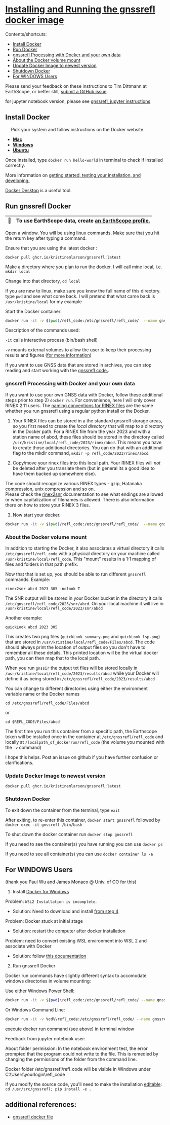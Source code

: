# [Installing and Running the gnssrefl docker image](https://github.com/kristinemlarson/gnssrefl/pkgs/container/gnssrefl)

Contents/shortcuts:
* [Install Docker](#Install-Docker)
* [Run Docker](#Run-gnssrefl-Docker)
* [gnssrefl Processing with Docker and your own data](#gnssrefl-Processing-with-Docker-and-your-own-data)
* [About the Docker volume mount](#About-the-Docker-volume-mount)
* [Update Docker Image to newest version](#Update-Docker-Image-to-newest-version)
* [Shutdown Docker](#Shutdown-Docker)
* [For WINDOWS Users](#For-WINDOWS-Users)


Please send your feedback on these instructions to Tim Dittmann at EarthScope, or better still, [submit a GitHub issue](https://github.com/kristinemlarson/gnssrefl/blob/master/.github/ISSUE_TEMPLATE/bug_report.md).

for jupyter notebook version, please see [gnssrefl_jupyter instructions](https://www.unavco.org/gitlab/gnss_reflectometry/gnssrefl_jupyter)
## Install Docker
&ensp;&ensp; Pick your system and follow instructions on the Docker website. 
* [**Mac**](https://docs.docker.com/docker-for-mac/install/) 
* [**Windows**](https://docs.docker.com/docker-for-windows/install/)
* [**Ubuntu**](https://docs.docker.com/install/linux/docker-ce/ubuntu/) 

Once installed, type `docker run hello-world` in terminal to check if installed correctly.

More information on [getting started, testing your installation, and developing.](https://docs.docker.com/get-started/) 

[Docker Desktop](https://www.docker.com/products/docker-desktop) is a useful tool.

## Run gnssrefl Docker
| :memo:        | To use EarthScope data, create [an EarthScope profile.](https://data.unavco.org/user/profile/info) |
|---------------|:---------------------------------------------------------------------------------------------------|

Open a window. You will be using linux commands. Make sure that you hit the return key after typing a command.

Ensure that you are using the latest docker : 

`docker pull ghcr.io/kristinemlarson/gnssrefl:latest`

Make a directory where you plan to run the docker. I will call mine local, i.e. `mkdir local`

Change into that directory,  `cd local`

If you are new to linux, make sure you know the full name of this directory.  type `pwd` and see what
come back.  I will pretend that what came back is `/usr/kristine/local` for my example

Start the Docker container:
```bash
docker run -it -v $(pwd)/refl_code:/etc/gnssrefl/refl_code/  --name gnssrefl ghcr.io/kristinemlarson/gnssrefl:latest /bin/bash
```

Description of the commands used:  

`-it` calls interactive process (bin/bash shell) 

`-v` mounts external volumes to allow the user to keep their processing results and figures ([for more information](#About-the-volume-mount))
 
If you want to use GNSS data that are stored in archives, you can stop reading and start working with the [gnssrefl code.](https://github.com/kristinemlarson/gnssrefl#understanding).

### gnssrefl Processing with Docker and your own data
If you want to use your own GNSS data with Docker, follow these additional steps prior to step 2) `docker run`. For convenience, here I will only cover RINEX 2.11 users. 
The [naming conventions for RINEX files](https://gnssrefl.readthedocs.io/en/latest/pages/file_structure.html) are 
the same whether you run gnssrefl using a regular python install or the Docker. 

1. Your RINEX files can be stored in a the standard gnssrefl storage areas, so you first need to create the *local directory* that will map to a directory in the Docker path. For a RINEX file from the year 2023 and with a station name of abcd, these files should be stored in the directory called `/usr/kristine/local/refl_code/2023/rinex/abcd`. This means you have to create those additional directories.  You can do that with an additional flag to the mkdir command, `mkdir -p refl_code/2023/rinex/abcd`.

2. Copy/move your rinex files into this local path.  Your RINEX files will *not* be deleted after you translate them (but in general its a good idea to have them backed up somewhere else).

The code should recognize various RINEX types - gzip, Hatanaka compression, unix compression and so on.  
Please check the [rinex2snr](https://gnssrefl.readthedocs.io/en/latest/api/gnssrefl.rinex2snr_cl.html) 
documentation to see what endings are allowed or when capitalization of filenames is allowed. There is also
information there on how to store your RINEX 3 files.

3. Now start your docker.   

```bash
docker run -it -v $(pwd)/refl_code:/etc/gnssrefl/refl_code/  --name gnssrefl ghcr.io/kristinemlarson/gnssrefl:latest /bin/bash
```

### About the Docker volume mount

In addition to starting the Docker, it also associates a virtual directory 
it calls `/etc/gnssrefl/refl_code` with a physical directory on your machine called `/usr/kristine/local/refl_code`.  This "mount" 
results in a 1:1 mapping of files and folders in that path prefix.

Now that that is set up, you should be able to run different `gnssrefl` commands. Example:

`rinex2snr abcd 2023 305 -nolook T`

The SNR output will be stored in your Docker bucket in the directory it calls `/etc/gnssrefl/refl_code/2023/snr/abcd`. 
On your local machine it will live in `/usr/kristine/local/refl_code/2023/snr/abcd`

Another example:

`quickLook abcd 2023 305`

This creates two png files (`quickLook_summary.png` and `quickLook_lsp.png`) that are 
stored in `/usr/kristine/local/refl_code/Files/abcd`. The code should always print the location of 
output files so you don't have to remember all these details.  This printed location will be the virtual docker path, 
you can then map that to the local path.

When you run `gnssir` the output txt files will be stored locally in `/usr/kristine/local/refl_code/2023/results/abcd`
while your Docker will define it as being stored in `/etc/gnssrefl/refl_code/2023/results/abcd`

You can change to different directories using either the environment variable name or the Docker names  

`cd /etc/gnssrefl/refl_code/Files/abcd`

or

`cd $REFL_CODE/Files/abcd`

The first time you run this container from a specific path, the Earthscope token 
will be installed once in the container at `/etc/gnssrefl/refl_code` and locally 
at `/localpath_of_dockerrun/refl_code` (the volume you mounted with the `-v` command)

I hope this helps. Post an issue on github if you have further confusion or clarifications.

### Update Docker Image to newest version

`docker pull ghcr.io/kristinemlarson/gnssrefl:latest`

### Shutdown Docker 
To exit down the container from the terminal, type `exit`

After exiting, to re-enter this container, `docker start gnssrefl` followed by `docker exec -it gnssrefl /bin/bash`

To shut down the docker container run `docker stop gnssrefl`

If you need to see the container(s) you have running you can use `docker ps`

If you need to see all container(s) you can use `docker container ls -a`


## For WINDOWS Users
(thank you Paul Wu and James Monaco @ Univ. of CO for this)

1. Install [Docker for Windows](https://docs.docker.com/desktop/windows/install/)

Problem: `WSL2 Installation is incomplete`.  

* Solution: Need to download and install [from step 4](https://docs.microsoft.com/en-us/windows/wsl/install-manual#step-4---download-the-linux-kernel-update-package)

Problem: Docker stuck at initial stage

* Solution: restart the computer after docker installation

Problem: need to convert existing WSL environment into WSL 2 and associate with Docker

* Solution: follow [this documentation](https://docs.docker.com/desktop/windows/wsl/)

2. Run gnssrefl Docker

Docker run commands have slightly different syntax to accomodate windows directories in volume mounting:

Use either Windows Power Shell:

```bash
docker run -it -v ${pwd}\refl_code:/etc/gnssrefl/refl_code/ --name gnssrefl ghcr.io/kristinemlarson/gnssrefl:latest /bin/bash 
```

Or Windows Command Line:

```bash
docker run -it -v %cd%\refl_code:/etc/gnssrefl/refl_code/ --name gnssrefl ghcr.io/kristinemlarson/gnssrefl:latest /bin/bash 
```

execute docker run command (see above) in terminal window

Feedback from jupyter notebook user:

About folder permission: In the notebook environment test, the error prompted that the program could not 
write to the file.  This is remedied by changing the permissions of the folder from the command line.

Docker folder /etc/gnssrefl/refl_code will be visible in Windows under C:\Users\yourlogin\refl_code

If you modify the source code, you'll need to make the installation [editable](https://pip.pypa.io/en/stable/cli/pip_install/#cmdoption-e):
`cd /usr/src/gnssrefl; pip install -e .`

## additional references:
* [gnssrefl docker file](https://github.com/kristinemlarson/gnssrefl/blob/master/Dockerfile)


